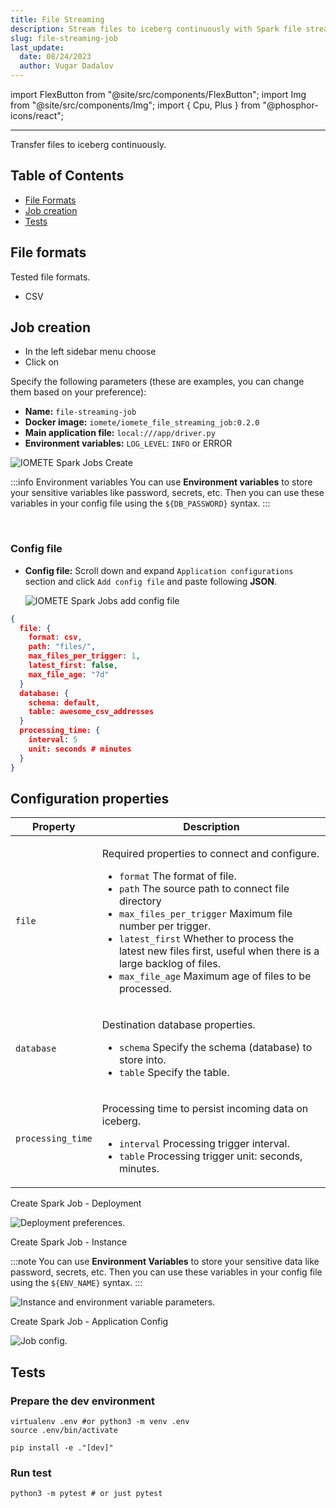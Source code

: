 ```yaml
---
title: File Streaming
description: Stream files to iceberg continuously with Spark file streaming job. Configure file formats, database settings, and processing time intervals. Run tests for seamless file streaming.
slug: file-streaming-job
last_update:
  date: 08/24/2023
  author: Vugar Dadalov
---
```


import FlexButton from "@site/src/components/FlexButton";
import Img from "@site/src/components/Img";
import { Cpu, Plus } from "@phosphor-icons/react";

---

Transfer files to iceberg continuously.

## Table of Contents

- [File Formats](#file-formats)
- [Job creation](#job-creation)
- [Tests](#tests)

## File formats

Tested file formats.

- CSV

## Job creation

- In the left sidebar menu choose <FlexButton label='Spark Jobs'><Cpu size={20} color='#858c9c' weight="duotone"/></FlexButton>
- Click on <FlexButton label='Create' primary><Plus size={16} /></FlexButton>

Specify the following parameters (these are examples, you can change them based on your preference):

- **Name:** `file-streaming-job`
- **Docker image:** `iomete/iomete_file_streaming_job:0.2.0`
- **Main application file:** `local:///app/driver.py`
- **Environment variables:** `LOG_LEVEL`: `INFO` or ERROR

<Img src="/img/spark-job/spark-job-create-file-streaming.png" alt="IOMETE Spark Jobs Create" />

:::info Environment variables
You can use **Environment variables** to store your sensitive variables like password, secrets, etc. Then you can use these variables in your config file using the <code>$\{DB_PASSWORD}</code> syntax.
:::

<br/>

### Config file

- **Config file:**
  Scroll down and expand `Application configurations` section and click `Add config file` and paste following **JSON**.

  <Img src="/img/spark-job/spark-job-app-config.png" alt="IOMETE Spark Jobs add config file" />

```json
{
  file: {
    format: csv,
    path: "files/",
    max_files_per_trigger: 1,
    latest_first: false,
    max_file_age: "7d"
  }
  database: {
    schema: default,
    table: awesome_csv_addresses
  }
  processing_time: {
    interval: 5
    unit: seconds # minutes
  }
}
```

## Configuration properties

<table>
  <thead>
    <tr>
      <th>Property</th>
      <th>Description</th>
    </tr>
  </thead>

  <tbody>
    <tr>
      <td>
        <code>file</code><br/>
      </td>
      <td>
        <p>Required properties to connect and configure.</p>
        <ul>
          <li><code>format</code> The format of file.</li>
          <li><code>path</code> The source path to connect file directory</li>
          <li><code>max_files_per_trigger</code> Maximum file number per trigger.</li>
          <li><code>latest_first</code> Whether to process the latest new files first, useful when there is a large backlog of files.</li>
          <li><code>max_file_age</code> Maximum age of files to be processed.</li>
        </ul>
      </td>
    </tr>
    <tr>
      <td>
        <code>database</code><br/>
      </td>
      <td>
        <p>Destination database properties.</p>
        <ul>
          <li><code>schema</code> Specify the schema (database) to store into.</li>
          <li><code>table</code> Specify the table.</li>
        </ul>
      </td>
    </tr>
    <tr>
      <td>
        <code>processing_time</code><br/>
      </td>
      <td>
        <p>Processing time to persist incoming data on iceberg.</p>
        <ul>
          <li><code>interval</code> Processing trigger interval.</li>
          <li><code>table</code> Processing trigger unit: seconds, minutes.</li>
        </ul>
      </td>
    </tr>
</tbody>
</table>

Create Spark Job - Deployment

![Deployment preferences.](/img/spark-job/file-job-creation-deployment.png)

Create Spark Job - Instance

:::note
You can use **Environment Variables** to store your sensitive data like password, secrets, etc. Then you can use these variables in your config file using the <code>$\{ENV_NAME}</code> syntax.
:::

![Instance and environment variable parameters.](/img/spark-job/file-job-creation-instance.png)

Create Spark Job - Application Config

![Job config.](/img/spark-job/file-spark-job-config-hocon.png)

## Tests

### Prepare the dev environment

```shell
virtualenv .env #or python3 -m venv .env
source .env/bin/activate

pip install -e ."[dev]"
```

### Run test

```shell
python3 -m pytest # or just pytest
```
